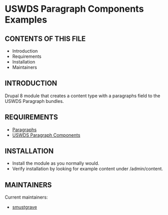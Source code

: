 # USWDS Paragraph Components Examples

CONTENTS OF THIS FILE
---------------------

* Introduction
* Requirements
* Installation
* Maintainers


INTRODUCTION
------------

Drupal 8 module that creates a content type with a paragraphs field to the USWDS Paragraph bundles.


REQUIREMENTS
------------

* [Paragraphs](https://www.drupal.org/project/paragraphs)
* [USWDS Paragraph Components](https://www.drupal.org/project/uswds_paragraph_components)


INSTALLATION
------------

* Install the module as you normally would.
* Verify installation by looking for example content under /admin/content.


MAINTAINERS
-----------

Current maintainers:
* [smustgrave](https://www.drupal.org/u/smustgrave)

